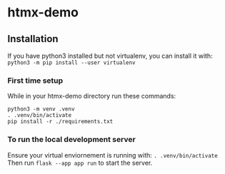 # htmx-demo

## Installation

If you have python3 installed but not virtualenv, you can install it with: `python3 -m pip install --user virtualenv`

### First time setup

While in your htmx-demo directory run these commands:

```
python3 -m venv .venv
. .venv/bin/activate
pip install -r ./requirements.txt
```

### To run the local development server

Ensure your virtual enviornement is running with: `. .venv/bin/activate`  
Then run `flask --app app run` to start the server.

